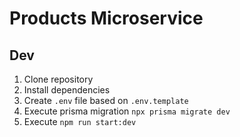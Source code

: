 # Products Microservice

## Dev

1. Clone repository
2. Install dependencies
3. Create `.env` file based on `.env.template`
4. Execute prisma migration `npx prisma migrate dev`
5. Execute `npm run start:dev`
